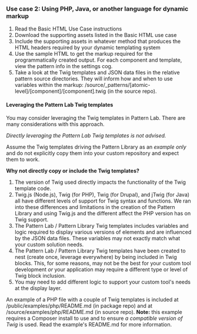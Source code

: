 ### Use case 2: Using PHP, Java, or another language for dynamic markup

1. Read the Basic HTML Use Case instructions
1. Download the supporting assets listed in the Basic HTML use case
1. Include the supporting assets in whatever method that produces the HTML headers required by your dynamic templating system
1. Use the sample HTML to get the markup required for the programmatically created output. For each component and template, view the pattern info in the settings cog.
1. Take a look at the Twig templates and JSON data files in the relative pattern source directories. They will inform how and when to use variables within the markup: /source/_patterns/[atomic-level]/[component]/[component].twig (in the source repo).

#### Leveraging the Pattern Lab Twig templates

You may consider leveraging the Twig templates in Pattern Lab. There are many considerations with this approach. 

_Directly leveraging the Pattern Lab Twig templates is not advised._

Assume the Twig templates driving the Pattern Library as an _example only_ and do not explicitly copy them into your custom repository and expect them to work.

**Why not directly copy or include the Twig templates?**

1. The version of Twig used directly impacts the functionality of the Twig template code.
1. Twig.js (Node.js), Twig (for PHP), Twig (for Drupal), and jTwig (for Java) all have different levels of support for Twig syntax and functions. We ran into these differences and limitations in the creation of the Pattern Library and using Twig.js and the different affect the PHP version has on Twig support.
1. The Pattern Lab / Pattern Library Twig templates includes variables and logic required to display various versions of elements and are influenced by the JSON data files. These variables may not exactly match what your custom solution needs.
1. The Pattern Lab / Pattern Library Twig templates have been created to nest (create once, leverage everywhere) by being included in Twig blocks. This, for some reasons, may not be the best for your custom tool development _or_ your application may require a different type or level of Twig block inclusion.
1. You may need to add different logic to support your custom tool's needs at the display layer. 

An example of a PHP file with a couple of Twig templates is included at /public/examples/php/README.md (in package repo) and at /source/examples/php/README.md (in source repo). **Note:** this example requires a Composer install to use and to ensure _a compatible version of Twig_ is used. Read the example's README.md for more information.
